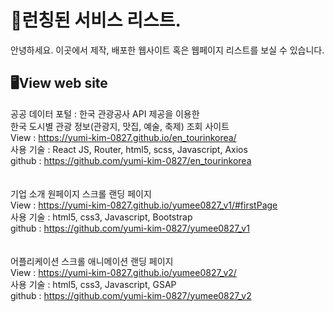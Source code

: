 # 📝런칭된 서비스 리스트.
안녕하세요.
이곳에서 제작, 배포한 웹사이트 혹은 웹페이지 리스트를 보실 수 있습니다.


## 🖥️View web site

공공 데이터 포털 : 한국 관광공사 API 제공을 이용한
<br/>
한국 도시별 관광 정보(관광지, 맛집, 예술, 축제) 조회 사이트
<br/>
View : https://yumi-kim-0827.github.io/en_tourinkorea/
<br/>
사용 기술 : React JS, Router, html5, scss, Javascript, Axios
<br/>
github : https://github.com/yumi-kim-0827/en_tourinkorea
<br/><br/><br/>
기업 소개 원페이지 스크롤 랜딩 페이지
<br/>
View : https://yumi-kim-0827.github.io/yumee0827_v1/#firstPage
<br/>
사용 기술 :  html5, css3, Javascript, Bootstrap
<br/>
github : https://github.com/yumi-kim-0827/yumee0827_v1
<br/><br/><br/>
어플리케이션 스크롤 애니메이션 랜딩 페이지
<br/>
View : https://yumi-kim-0827.github.io/yumee0827_v2/
<br/>
사용 기술 :  html5, css3, Javascript, GSAP
<br/>
github : https://github.com/yumi-kim-0827/yumee0827_v2
